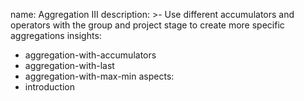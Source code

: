 name: Aggregation III
description: >-
  Use different accumulators and operators with the group and project stage to
  create more specific aggregations
insights:
  - aggregation-with-accumulators
  - aggregation-with-last
  - aggregation-with-max-min
aspects:
  - introduction
 
